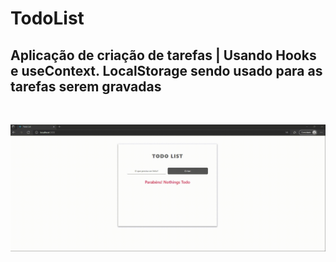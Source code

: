 # TodoList
## Aplicação de criação de tarefas | Usando Hooks e useContext. LocalStorage sendo usado para as tarefas serem gravadas

 <br/>

![](/src/assets/video/2022-02-22-23-40-29.gif)